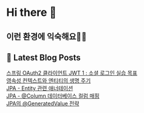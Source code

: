 # Hi there 👋

## 이런 환경에 익숙해요✍🏼

## 📕 Latest Blog Posts

<a href=https://jhyngu.tistory.com/133>스프링 OAuth2 클라이언트 JWT 1 : 소셜 로그인 실습 목표</a></br><a href=https://jhyngu.tistory.com/110>영속성 컨텍스트와 엔티티의 생명 주기</a></br><a href=https://jhyngu.tistory.com/109>JPA - Entity 관련 애너테이션</a></br><a href=https://jhyngu.tistory.com/108>JPA - @Column 데이터베이스 컬럼 매핑</a></br><a href=https://jhyngu.tistory.com/107>JPA의 @GeneratedValue 전략</a></br>